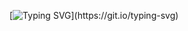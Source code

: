 [![Typing SVG](https://readme-typing-svg.demolab.com?font=Quattrocento&weight=900&size=30&pause=1000&color=0E5AF7&random=false&width=435&height=100&lines=Ol%C3%A1%2C+eu+sou+o+Felipe!)](https://git.io/typing-svg)

